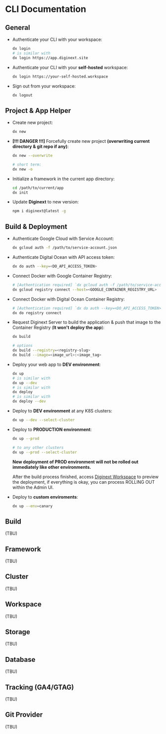 # CLI Documentation

## General

- Authenticate your CLI with your workspace:

    ```bash
    dx login
    # is similar with
    dx login https://app.diginext.site
    ```

- Authenticate your CLI with your **self-hosted** workspace:

    ```bash
    dx login https://your-self-hosted.workspace
    ```

- Sign out from your workspace:

    ```bash
    dx logout
    ```

## Project & App Helper

-   Create new project:

    ```bash
    dx new
    ```

-   **[!!! DANGER !!!]** Forcefully create new project **(overwriting current directory & git repo if any)**:

    ```bash
    dx new --overwrite

    # short term:
    dx new -o
    ```

-   Initialize a framework in the current app directory:

    ```bash
    cd /path/to/current/app
    dx init
    ```

-   Update **Diginext** to new version:

    ```bash
    npm i diginext@latest -g
    ```

## Build & Deployment

-   Authenticate Google Cloud with Service Account:

    ```bash
    dx gcloud auth -f /path/to/service-account.json
    ```

-   Authenticate Digital Ocean with API access token:

    ```bash
    dx do auth --key=<DO_API_ACCESS_TOKEN>
    ```

-   Connect Docker with Google Container Registry:

    ```bash
    # [Authentication required] `dx gcloud auth -f /path/to/service-account.json`
    dx gcloud registry connect --host=<GOOGLE_CONTAINER_REGISTRY_URL>
    ```

-   Connect Docker with Digital Ocean Container Registry:

    ```bash
    # [Authentication required] `dx do auth --key=<DO_API_ACCESS_TOKEN>`
    dx do registry connect
    ```

-   Request Diginext Server to build the application & push that image to the Container Registry (**It won't deploy the app**):

    ```bash
    dx build

    # options
    dx build --registry=<registry-slug>
    dx build --image=<image_url>:<image_tag>
    ```

-   Deploy your web app to **DEV environment**:

    ```bash
    dx up
    # is similar with
    dx up --dev
    # is similar with
    dx deploy
    # is similar with
    dx deploy --dev
    ```

-   Deploy to **DEV environment** at any K8S clusters:

    ```bash
    dx up --dev --select-cluster
    ```

-   Deploy to **PRODUCTION environment**:

    ```bash
    dx up --prod

    # to any other clusters
    dx up --prod --select-cluster
    ```

    **New deployment of PROD environment will not be rolled out immediately like other environments.**

    After the build process finished, access [Diginext Workspace](https://app.diginext.site) to preview the deployment, if everything is okay, you can process ROLLING OUT within the Admin UI.

-   Deploy to **custom enviroments**:

    ```bash
    dx up --env=canary
    ```

## Build

(TBU)

## Framework

(TBU)

## Cluster

(TBU)

## Workspace

(TBU)

## Storage

(TBU)

## Database

(TBU)

## Tracking (GA4/GTAG)

(TBU)

## Git Provider

(TBU)
